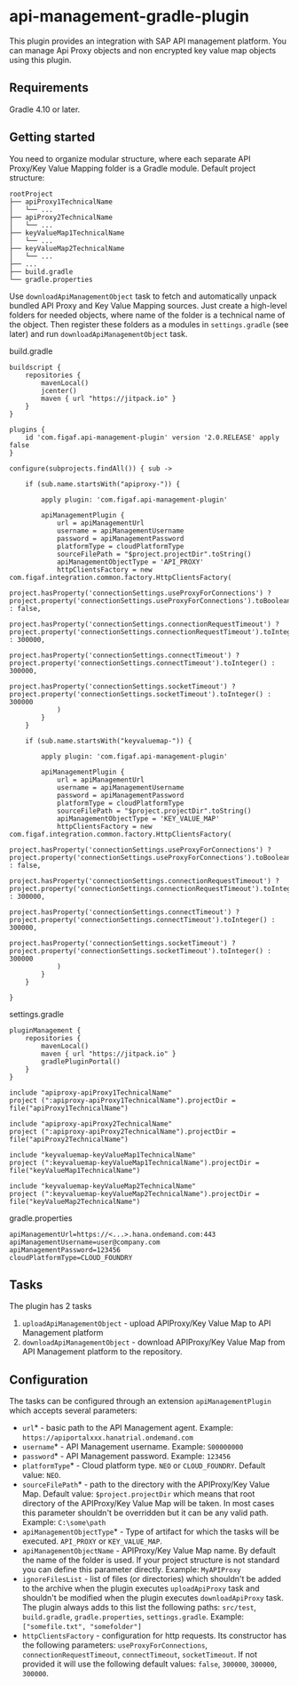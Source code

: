 # api-management-gradle-plugin
This plugin provides an integration with SAP API management platform. You can manage Api Proxy objects and non encrypted key value map objects using this plugin.

## Requirements

Gradle 4.10 or later.

## Getting started

You need to organize modular structure, where each separate API Proxy/Key Value Mapping folder is a Gradle module.
Default project structure:
```
rootProject
├── apiProxy1TechnicalName
│   └── ...
├── apiProxy2TechnicalName
│   └── ...
├── keyValueMap1TechnicalName
│   └── ...
├── keyValueMap2TechnicalName
│   └── ...       
├── ...
├── build.gradle
└── gradle.properties
```
Use `downloadApiManagementObject` task to fetch and automatically unpack bundled API Proxy and Key Value Mapping sources. Just create a high-level folders for needed objects, where name of the folder is a technical name of the object. Then register these folders as a modules in `settings.gradle` (see later) and run `downloadApiManagementObject` task.

build.gradle
```
buildscript {
    repositories {
        mavenLocal()
        jcenter()
        maven { url "https://jitpack.io" }
    }
}

plugins {
    id 'com.figaf.api-management-plugin' version '2.0.RELEASE' apply false
}

configure(subprojects.findAll()) { sub ->

    if (sub.name.startsWith("apiproxy-")) {

        apply plugin: 'com.figaf.api-management-plugin'

        apiManagementPlugin {
            url = apiManagementUrl
            username = apiManagementUsername
            password = apiManagementPassword
            platformType = cloudPlatformType
            sourceFilePath = "$project.projectDir".toString()
            apiManagementObjectType = 'API_PROXY'
            httpClientsFactory = new com.figaf.integration.common.factory.HttpClientsFactory(
                project.hasProperty('connectionSettings.useProxyForConnections') ? project.property('connectionSettings.useProxyForConnections').toBoolean() : false,
                project.hasProperty('connectionSettings.connectionRequestTimeout') ? project.property('connectionSettings.connectionRequestTimeout').toInteger() : 300000,
                project.hasProperty('connectionSettings.connectTimeout') ? project.property('connectionSettings.connectTimeout').toInteger() : 300000,
                project.hasProperty('connectionSettings.socketTimeout') ? project.property('connectionSettings.socketTimeout').toInteger() : 300000
            )
        }
    }

    if (sub.name.startsWith("keyvaluemap-")) {

        apply plugin: 'com.figaf.api-management-plugin'

        apiManagementPlugin {
            url = apiManagementUrl
            username = apiManagementUsername
            password = apiManagementPassword
            platformType = cloudPlatformType
            sourceFilePath = "$project.projectDir".toString()
            apiManagementObjectType = 'KEY_VALUE_MAP'
            httpClientsFactory = new com.figaf.integration.common.factory.HttpClientsFactory(
                project.hasProperty('connectionSettings.useProxyForConnections') ? project.property('connectionSettings.useProxyForConnections').toBoolean() : false,
                project.hasProperty('connectionSettings.connectionRequestTimeout') ? project.property('connectionSettings.connectionRequestTimeout').toInteger() : 300000,
                project.hasProperty('connectionSettings.connectTimeout') ? project.property('connectionSettings.connectTimeout').toInteger() : 300000,
                project.hasProperty('connectionSettings.socketTimeout') ? project.property('connectionSettings.socketTimeout').toInteger() : 300000
            )
        }
    }

}
```

settings.gradle
```
pluginManagement {
    repositories {
        mavenLocal()
        maven { url "https://jitpack.io" }
        gradlePluginPortal()
    }
}

include "apiproxy-apiProxy1TechnicalName"
project (":apiproxy-apiProxy1TechnicalName").projectDir = file("apiProxy1TechnicalName")

include "apiproxy-apiProxy2TechnicalName"
project (":apiproxy-apiProxy2TechnicalName").projectDir = file("apiProxy2TechnicalName")

include "keyvaluemap-keyValueMap1TechnicalName"
project (":keyvaluemap-keyValueMap1TechnicalName").projectDir = file("keyValueMap1TechnicalName")

include "keyvaluemap-keyValueMap2TechnicalName"
project (":keyvaluemap-keyValueMap2TechnicalName").projectDir = file("keyValueMap2TechnicalName")
```

gradle.properties
```
apiManagementUrl=https://<...>.hana.ondemand.com:443
apiManagementUsername=user@company.com
apiManagementPassword=123456
cloudPlatformType=CLOUD_FOUNDRY
```

## Tasks
The plugin has 2 tasks
1. `uploadApiManagementObject` - upload APIProxy/Key Value Map to API Management platform
2. `downloadApiManagementObject` - download APIProxy/Key Value Map from API Management platform to the repository.

## Configuration
The tasks can be configured through an extension `apiManagementPlugin` which accepts several parameters:
* `url`* - basic path to the API Management agent. Example: `https://apiportalxxx.hanatrial.ondemand.com`
* `username`* - API Management username. Example: `S00000000`
* `password`* - API Management password. Example: `123456`
* `platformType`* - Cloud platform type. `NEO` or `CLOUD_FOUNDRY`. Default value: `NEO`.
* `sourceFilePath`* - path to the directory with the APIProxy/Key Value Map. Default value: `$project.projectDir` which means
that root directory of the APIProxy/Key Value Map will be taken. In most cases this parameter shouldn't be overridden but it can be any valid path.
Example: `C:\some\path`
* `apiManagementObjectType`* - Type of artifact for which the tasks will be executed. `API_PROXY` or `KEY_VALUE_MAP`.
* `apiManagementObjectName` - APIProxy/Key Value Map name. By default the name of the folder is used. If your project structure is not standard
you can define this parameter directly. Example: `MyAPIProxy`
* `ignoreFilesList` - list of files (or directories) which shouldn't be added to the archive when the plugin executes `uploadApiProxy` task and shouldn't be modified when the plugin executes `downloadApiProxy` task.
The plugin always adds to this list the following paths: `src/test`, `build.gradle`, `gradle.properties`, `settings.gradle`. Example: `["somefile.txt", "somefolder"]`
* `httpClientsFactory` - configuration for http requests. Its constructor has the following parameters: `useProxyForConnections`, `connectionRequestTimeout`, `connectTimeout`, `socketTimeout`.
If not provided it will use the following default values: `false`, `300000`, `300000`, `300000`.
